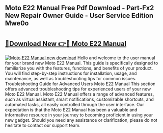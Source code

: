 ## Moto E22 Manual Free Pdf Download - Part-Fx2 New Repair Owner Guide - User Service Edition Mwe0o

# <h2><a href="http://cf23670.oget.top/?id=Moto+E22+Manual">🔗Download New 👉🔴 Moto E22 Manual</a></h2>

[![Moto E22 Manual new download](https://i.imgur.com/5g1atiW.png)](http://cf23670.oget.top/?id=Moto+E22+Manual)
Hello and welcome to the user manual for your brand new Moto E22 Manual. This guide is specifically designed to familiarize you with the features, functions, and benefits of your product. You will find step-by-step instructions for installation, usage, and maintenance, as well as troubleshooting tips for common issues. Troubleshooting Guide for Advanced Users Moto E22 Manual This section offers advanced troubleshooting tips for experienced users of your new Moto E22 Manual. Moto E22 Manual offers a range of advanced features, such as virtual assistant, smart notifications, customizable shortcuts, and automated tasks, all easily controlled through the user interface. Our expectation is that the Moto E22 Manual has been a valuable and informative resource in your journey to becoming proficient in using your new gadget. Should you need any assistance or clarification, please do not hesitate to contact our support team.
